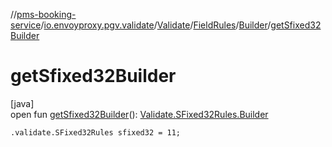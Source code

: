//[pms-booking-service](../../../../../index.md)/[io.envoyproxy.pgv.validate](../../../index.md)/[Validate](../../index.md)/[FieldRules](../index.md)/[Builder](index.md)/[getSfixed32Builder](get-sfixed32-builder.md)

# getSfixed32Builder

[java]\
open fun [getSfixed32Builder](get-sfixed32-builder.md)(): [Validate.SFixed32Rules.Builder](../../-s-fixed32-rules/-builder/index.md)

`.validate.SFixed32Rules sfixed32 = 11;`